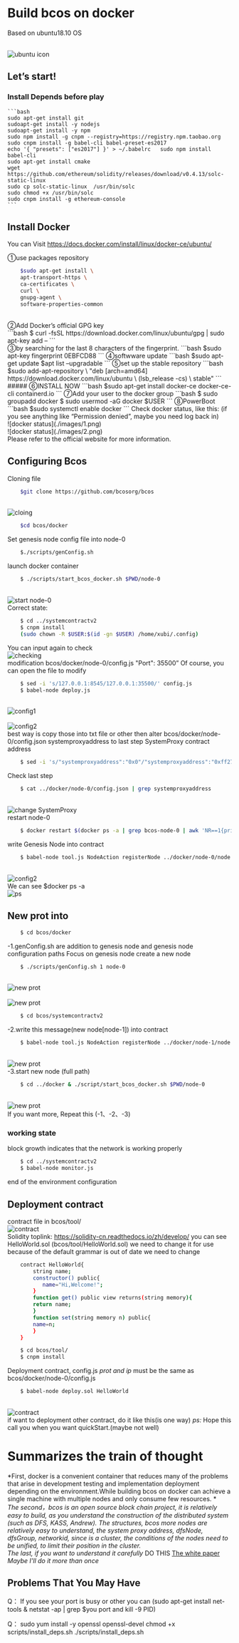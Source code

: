 **Build bcos on docker**
====================
Based on ubuntu18.10 OS

<br>![ubuntu icon](./images/0.png)<br>

## **Let’s start!**

### Install Depends before play
	```bash
	sudo apt-get install git
	sudoapt-get install -y nodejs 
	sudoapt-get install -y npm
	sudo npm install -g cnpm --registry=https://registry.npm.taobao.org
	sudo cnpm install -g babel-cli babel-preset-es2017
	echo '{ "presets": ["es2017"] }' > ~/.babelrc	sudo npm install babel-cli
	sudo apt-get install cmake
	wget https://github.com/ethereum/solidity/releases/download/v0.4.13/solc-static-linux
	sudo cp solc-static-linux  /usr/bin/solc
	sudo chmod +x /usr/bin/solc
	sudo cnpm install -g ethereum-console
	```
## Install Docker
You can Visit  https://docs.docker.com/install/linux/docker-ce/ubuntu/

①use packages repository
```bash
	$sudo apt-get install \
	apt-transport-https \
	ca-certificates \
	curl \
	gnupg-agent \
	software-properties-common
```
<br>
②Add Docker’s official GPG key
<br>
```bash
	$ curl -fsSL https://download.docker.com/linux/ubuntu/gpg | sudo apt-key add –
```
<br>
③by searching for the last 8 characters of the fingerprint.
```bash
	$sudo apt-key fingerprint 0EBFCD88      
```
④softwware update
```bash
	$sudo apt-get update
	$apt list –upgradable
```
⑤set up the stable repository
```bash
	$sudo add-apt-repository \
    "deb [arch=amd64] https://download.docker.com/linux/ubuntu \
    (lsb_release -cs) \
    stable"
```
<br>
##### ⑥INSTALL NOW
```bash
	$sudo apt-get install docker-ce docker-ce-cli containerd.io
```
⑦Add your user to the docker group
```bash	
	$ sudo groupadd docker
	$ sudo usermod -aG docker $USER
```
⑧PowerBoot
```bash	
	$sudo systemctl enable docker     
```
Check docker status, like this:
 (if you see anything like “Permission denied”,  maybe you need log back in)
<br>![docker status](./images/1.png)<br>
![docker status](./images/2.png)<br>
Please refer to the official website for more information.
<br>

## Configuring Bcos
Cloning file
```bash	
	$git clone https://github.com/bcosorg/bcos
```

<br>![cloing](./images/3.png)<br>
```bash
	$cd bcos/docker
```

Set genesis node config file into node-0
```bash	
	$./scripts/genConfig.sh
```

launch docker container
```bash
	$ ./scripts/start_bcos_docker.sh $PWD/node-0
```
<br>![start node-0](./images/4.png)<br>
 Correct state:

```bash
	$ cd ../systemcontractv2
	$ cnpm install
	(sudo chown -R $USER:$(id -gn $USER) /home/xubi/.config)
```
You can input again to check
<br>![checking](./images/5.png)<br>
 modification bcos/docker/node-0/config.js  "Port": 35500”
Of course, you can open the file to modify
```bash
	$ sed -i 's/127.0.0.1:8545/127.0.0.1:35500/' config.js
	$ babel-node deploy.js
```
<br>![config1](./images/6.png)<br>
<br>![config2](./images/7.png)<br>
best way is copy those into txt file or other
then alter bcos/docker/node-0/config.json systemproxyaddress to last step SystemProxy contract address
```bash
	$ sed -i 's/"systemproxyaddress":"0x0"/"systemproxyaddress":"0xff27dc5cc5144c626b9fdc26b2f292d9df062470"/' ../docker/node-0/config.json
```
Check last step
```bash
	$ cat ../docker/node-0/config.json | grep systemproxyaddress
```
<br>![change SystemProxy](./images/8.png)<br>
restart node-0
```bash
	$ docker restart $(docker ps -a | grep bcos-node-0 | awk 'NR==1{print$1}')
```
write Genesis Node into contract
```bash
	$ babel-node tool.js NodeAction registerNode ../docker/node-0/node.json
```
<br>![config2](./images/9.png)<br>
We can see $docker ps -a
<br>![ps](./images/10.png)<br>

## New prot into
```bash
	$ cd bcos/docker
```
-1.genConfig.sh are addition to genesis node and genesis node configuration paths
Focus on genesis node create a new node
```bash
	$ ./scripts/genConfig.sh 1 node-0
```
<br>![new prot](./images/12.png)<br>
<br>![new prot](./images/13.png)<br>
```bash
	$ cd bcos/systemcontractv2
```
-2.write this message(new node[node-1]) into contract
```bash
	$ babel-node tool.js NodeAction registerNode ../docker/node-1/node.json 
```
<br>![new prot](./images/14.png)<br>
-3.start new node (full path)
```bash
	$ cd ../docker & ./script/start_bcos_docker.sh $PWD/node-0
```
<br>![new prot](./images/15.png)<br>
If you want more, Repeat this (-1、-2、-3) 
### working state
block growth indicates that the network is working properly
```bash
	$ cd ../systemcontractv2
	$ babel-node monitor.js
```
end of the environment configuration

## Deployment contract
contract file in bcos/tool/
<br>![contract](./images/11.png)<br>
Solidity toplink: https://solidity-cn.readthedocs.io/zh/develop/
you can see HelloWorld.sol
(bcos/tool/HelloWorld.sol)
we need to change it for use
because of the default grammar is out of date
we need to change 
```bash
	contract HelloWorld{
	    string name;
	    constructor() public{
	       name="Hi,Welcome!";
	    }
	    function get() public view returns(string memory){
		return name;
	    }
	    function set(string memory n) public{
		name=n;
	    }
	}
```
```bash
	$ cd bcos/tool/
	$ cnpm install
```
Deployment contract, config.js *prot and ip* must be the same as bcos/docker/node-0/config.js 
```bash
	$ babel-node deploy.sol HelloWorld
```
<br>![contract](./images/16.png)<br>
if want to deployment other contract, do it like this(is one way)
*ps:* Hope this call you when you want quickStart.(maybe not well)

Summarizes the train of thought
==============================
*First, docker is a convenient container that reduces many of the problems that arise in development testing and implementation deployment depending on the environment.While building bcos on docker can achieve a single machine with multiple nodes and only consume few resources. *
<br>
*The second，bcos is an open source block chain project, it is relatively easy to build, as you understand the construction of the distributed system (such as DFS, KASS, Andrew). The structures, bcos more nodes are relatively easy to understand, the system proxy address, dfsNode, dfsGroup, networkid, since is a cluster, the conditions of the nodes need to be unified, to limit their position in the cluster.*
<br>
*The last, if you want to understand it carefully*    DO THIS [The white paper](https://github.com/bcosorg/bcos/blob/master/doc/manual/manual.md)
*Maybe I'll do it more than once*
<br>
## Problems That You May Have
Q：
If you see your port is busy or other you can (sudo apt-get install net-tools  & netstat -ap | grep $you port and kill -9 PID) 


Q：
sudo yum install -y openssl openssl-devel
chmod +x scripts/install_deps.sh
./scripts/install_deps.sh

